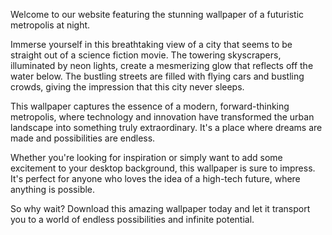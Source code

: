 <!--
Write me content for website with wallpaper "A futuristic metropolis at night"
-->

<!--font:Poppins-->

Welcome to our website featuring the stunning wallpaper of a futuristic metropolis at night. 

Immerse yourself in this breathtaking view of a city that seems to be straight out of a science fiction movie. The towering skyscrapers, illuminated by neon lights, create a mesmerizing glow that reflects off the water below. The bustling streets are filled with flying cars and bustling crowds, giving the impression that this city never sleeps.

This wallpaper captures the essence of a modern, forward-thinking metropolis, where technology and innovation have transformed the urban landscape into something truly extraordinary. It's a place where dreams are made and possibilities are endless.

Whether you're looking for inspiration or simply want to add some excitement to your desktop background, this wallpaper is sure to impress. It's perfect for anyone who loves the idea of a high-tech future, where anything is possible.

So why wait? Download this amazing wallpaper today and let it transport you to a world of endless possibilities and infinite potential.
